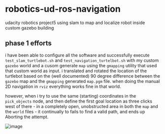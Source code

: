 # robotics-ud-ros-navigation
udacity robotics project5 using slam to map and localize robot inside custom gazebo building

## phase 1 efforts
i have been able to configure all the software and successfully execute `test_slam_turtlebot.sh` and `test_navigation_turtelbot.sh` with my custom `gazebo` world and a cusom generate `map` using the `gmapping` utility that used that custom world as input.  i translated and rotated the location of the turtlebot based on the (well documented) 90 degree difference between the `gazebo` map and the `gmapping` generated `map.pgm` file.  when doing the manual 2D navigation in `rviz` everything works fine in that world. 

however, when i try to use the same (starting) coordinates in the `pick_objects` node, and then define the first goal location as three clicks west of there - in a completely open, unobstructed area in both the `map` and the `world` files - it continually to fails to find a valid path, and ends up Aborting the attempt.  

![image](https://user-images.githubusercontent.com/19736497/209744428-c8ae37a0-9f80-4748-b79b-12af90ebdc2b.png)

